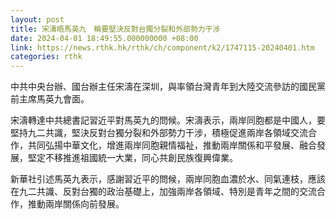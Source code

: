 ```yaml
---
layout: post
title: 宋濤晤馬英九　稱要堅決反對台獨分裂和外部勢力干涉
date: 2024-04-01 18:49:55.000000000 +08:00
link: https://news.rthk.hk/rthk/ch/component/k2/1747115-20240401.htm
categories: rthk
---
```


中共中央台辦、國台辦主任宋濤在深圳，與率領台灣青年到大陸交流參訪的國民黨前主席馬英九會面。

宋濤轉達中共總書記習近平對馬英九的問候。宋濤表示，兩岸同胞都是中國人，要堅持九二共識，堅決反對台獨分裂和外部勢力干涉，積極促進兩岸各領域交流合作，共同弘揚中華文化，增進兩岸同胞親情福祉，推動兩岸關係和平發展、融合發展，堅定不移推進祖國統一大業，同心共創民族復興偉業。

新華社引述馬英九表示，感謝習近平的問候，兩岸同胞血濃於水、同氣連枝，應該在九二共識、反對台獨的政治基礎上，加強兩岸各領域、特別是青年之間的交流合作，推動兩岸關係向前發展。
